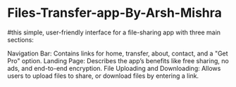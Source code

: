 # Files-Transfer-app-By-Arsh-Mishra
#this simple, user-friendly interface for a file-sharing app with three main sections:

Navigation Bar: Contains links for home, transfer, about, contact, and a "Get Pro" option.
Landing Page: Describes the app’s benefits like free sharing, no ads, and end-to-end encryption.
File Uploading and Downloading: Allows users to upload files to share, or download files by entering a link.

